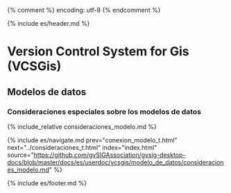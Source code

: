 {% comment %} encoding: utf-8 {% endcomment %}

{% include es/header.md %}

# Version Control System for Gis (VCSGis)

## Modelos de datos

### Consideraciones especiales sobre los modelos de datos

{% include_relative consideraciones_modelo.md %}

{% include es/navigate.md 
   prev="conexion_modelo_t.html"
   next="../consideraciones_t.html" 
   index="index.html" 
   source="https://github.com/gvSIGAssociation/gvsig-desktop-docs/blob/master/docs/es/userdoc/vcsgis/modelo_de_datos/consideraciones_modelo.md" 
%}

{% include es/footer.md %}
